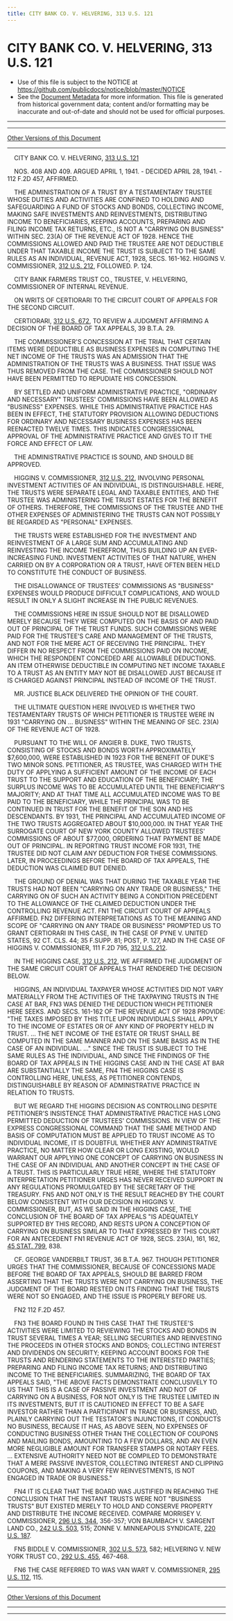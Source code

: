 ```yaml
---
title: CITY BANK CO. V. HELVERING, 313 U.S. 121
---
```


# CITY BANK CO. V. HELVERING, 313 U.S. 121

* Use of this file is subject to the NOTICE at https://github.com/publicdocs/notice/blob/master/NOTICE
* See the [Document Metadata](../../../index.md) for more information.
  This file is generated from historical government data; content and/or formatting may be inaccurate and out-of-date and should not be used for official purposes.

----------
----------

[Other Versions of this Document](https://publicdocs.github.io/go/links?ns=uslm-x&ref=%2Fus%2Fcourts%2Fscotus%2FusReporter%2F313%2F121)

----------

    CITY BANK CO. V. HELVERING, [313 U.S. 121][/us/courts/scotus/usReporter/313/121]

    NOS. 408 AND 409.  ARGUED APRIL 1, 1941.  - DECIDED APRIL 28, 1941.  - 112 F.2D 457, AFFIRMED.

    THE ADMINISTRATION OF A TRUST BY A TESTAMENTARY TRUSTEE WHOSE DUTIES AND ACTIVITIES ARE CONFINED TO HOLDING AND SAFEGUARDING A FUND OF STOCKS AND BONDS, COLLECTING INCOME, MAKING SAFE INVESTMENTS AND REINVESTMENTS, DISTRIBUTING INCOME TO BENEFICIARIES, KEEPING ACCOUNTS, PREPARING AND FILING INCOME TAX RETURNS, ETC., IS NOT A "CARRYING ON BUSINESS" WITHIN SEC. 23(A) OF THE REVENUE ACT OF 1928.  HENCE THE COMMISSIONS ALLOWED AND PAID THE TRUSTEE ARE NOT DEDUCTIBLE UNDER THAT TAXABLE INCOME THE TRUST IS SUBJECT TO THE SAME RULES AS AN INDIVIDUAL, REVENUE ACT, 1928, SECS. 161-162.  HIGGINS V. COMMISSIONER, [312 U.S. 212][/us/courts/scotus/usReporter/312/212], FOLLOWED.  P. 124.

    CITY BANK FARMERS TRUST CO., TRUSTEE, V. HELVERING, COMMISSIONER OF INTERNAL REVENUE.

    ON WRITS OF CERTIORARI TO THE CIRCUIT COURT OF APPEALS FOR THE SECOND CIRCUIT.

    CERTIORARI, [312 U.S. 672][/us/courts/scotus/usReporter/312/672], TO REVIEW A JUDGMENT AFFIRMING A DECISION OF THE BOARD OF TAX APPEALS, 39 B.T.A. 29.

    THE COMMISSIONER'S CONCESSION AT THE TRIAL THAT CERTAIN ITEMS WERE DEDUCTIBLE AS BUSINESS EXPENSES IN COMPUTING THE NET INCOME OF THE TRUSTS WAS AN ADMISSION THAT THE ADMINISTRATION OF THE TRUSTS WAS A BUSINESS.  THAT ISSUE WAS THUS REMOVED FROM THE CASE.  THE COMMISSIONER SHOULD NOT HAVE BEEN PERMITTED TO REPUDIATE HIS CONCESSION.

    BY SETTLED AND UNIFORM ADMINISTRATIVE PRACTICE, "ORDINARY AND NECESSARY" TRUSTEES' COMMISSIONS HAVE BEEN ALLOWED AS "BUSINESS" EXPENSES.  WHILE THIS ADMINISTRATIVE PRACTICE HAS BEEN IN EFFECT, THE STATUTORY PROVISION ALLOWING DEDUCTIONS FOR ORDINARY AND NECESSARY BUSINESS EXPENSES HAS BEEN REENACTED TWELVE TIMES.  THIS INDICATES CONGRESSIONAL APPROVAL OF THE ADMINISTRATIVE PRACTICE AND GIVES TO IT THE FORCE AND EFFECT OF LAW.

    THE ADMINISTRATIVE PRACTICE IS SOUND, AND SHOULD BE APPROVED.

    HIGGINS V. COMMISSIONER, [312 U.S. 212][/us/courts/scotus/usReporter/312/212], INVOLVING PERSONAL INVESTMENT ACTIVITIES OF AN INDIVIDUAL, IS DISTINGUISHABLE.  HERE, THE TRUSTS WERE SEPARATE LEGAL AND TAXABLE ENTITIES, AND THE TRUSTEE WAS ADMINISTERING THE TRUST ESTATES FOR THE BENEFIT OF OTHERS.  THEREFORE, THE COMMISSIONS OF THE TRUSTEE AND THE OTHER EXPENSES OF ADMINISTERING THE TRUSTS CAN NOT POSSIBLY BE REGARDED AS "PERSONAL" EXPENSES.

    THE TRUSTS WERE ESTABLISHED FOR THE INVESTMENT AND REINVESTMENT OF A LARGE SUM AND ACCUMULATING AND REINVESTING THE INCOME THEREFROM, THUS BUILDING UP AN EVER-INCREASING FUND.  INVESTMENT ACTIVITIES OF THAT NATURE, WHEN CARRIED ON BY A CORPORATION OR A TRUST, HAVE OFTEN BEEN HELD TO CONSTITUTE THE CONDUCT OF BUSINESS.

    THE DISALLOWANCE OF TRUSTEES' COMMISSIONS AS "BUSINESS" EXPENSES WOULD PRODUCE DIFFICULT COMPLICATIONS, AND WOULD RESULT IN ONLY A SLIGHT INCREASE IN THE PUBLIC REVENUES.

    THE COMMISSIONS HERE IN ISSUE SHOULD NOT BE DISALLOWED MERELY BECAUSE THEY WERE COMPUTED ON THE BASIS OF AND PAID OUT OF PRINCIPAL OF THE TRUST FUNDS.  SUCH COMMISSIONS WERE PAID FOR THE TRUSTEE'S CARE AND MANAGEMENT OF THE TRUSTS, AND NOT FOR THE MERE ACT OF RECEIVING THE PRINCIPAL.  THEY DIFFER IN NO RESPECT FROM THE COMMISSIONS PAID ON INCOME, WHICH THE RESPONDENT CONCEDED ARE ALLOWABLE DEDUCTIONS.  AN ITEM OTHERWISE DEDUCTIBLE IN COMPUTING NET INCOME TAXABLE TO A TRUST AS AN ENTITY MAY NOT BE DISALLOWED JUST BECAUSE IT IS CHARGED AGAINST PRINCIPAL INSTEAD OF INCOME OF THE TRUST.

    MR. JUSTICE BLACK DELIVERED THE OPINION OF THE COURT.

    THE ULTIMATE QUESTION HERE INVOLVED IS WHETHER TWO TESTAMENTARY TRUSTS OF WHICH PETITIONER IS TRUSTEE WERE IN 1931 "CARRYING ON  ... BUSINESS" WITHIN THE MEANING OF SEC. 23(A) OF THE REVENUE ACT OF 1928.

    PURSUANT TO THE WILL OF ANGIER B. DUKE, TWO TRUSTS, CONSISTING OF STOCKS AND BONDS WORTH APPROXIMATELY $7,600,000, WERE ESTABLISHED IN 1923 FOR THE BENEFIT OF DUKE'S TWO MINOR SONS.  PETITIONER, AS TRUSTEE, WAS CHARGED WITH THE DUTY OF APPLYING A SUFFICIENT AMOUNT OF THE INCOME OF EACH TRUST TO THE SUPPORT AND EDUCATION OF THE BENEFICIARY; THE SURPLUS INCOME WAS TO BE ACCUMULATED UNTIL THE BENEFICIARY'S MAJORITY; AND AT THAT TIME ALL ACCUMULATED INCOME WAS TO BE PAID TO THE BENEFICIARY, WHILE THE PRINCIPAL WAS TO BE CONTINUED IN TRUST FOR THE BENEFIT OF THE SON AND HIS DESCENDANTS.  BY 1931, THE PRINCIPAL AND ACCUMULATED INCOME OF THE TWO TRUSTS AGGREGATED ABOUT $10,000,000.  IN THAT YEAR THE SURROGATE COURT OF NEW YORK COUNTY ALLOWED TRUSTEES' COMMISSIONS OF ABOUT $77,000, ORDERING THAT PAYMENT BE MADE OUT OF PRINCIPAL.  IN REPORTING TRUST INCOME FOR 1931, THE TRUSTEE DID NOT CLAIM ANY DEDUCTION FOR THESE COMMISSIONS.  LATER, IN PROCEEDINGS BEFORE THE BOARD OF TAX APPEALS, THE DEDUCTION WAS CLAIMED BUT DENIED.

    THE GROUND OF DENIAL WAS THAT DURING THE TAXABLE YEAR THE TRUSTS HAD NOT BEEN "CARRYING ON ANY TRADE OR BUSINESS," THE CARRYING ON OF SUCH AN ACTIVITY BEING A CONDITION PRECEDENT TO THE ALLOWANCE OF THE CLAIMED DEDUCTION UNDER THE CONTROLLING REVENUE ACT.  FN1  THE CIRCUIT COURT OF APPEALS AFFIRMED.  FN2  DIFFERING INTERPRETATIONS AS TO THE MEANING AND SCOPE OF "CARRYING ON ANY TRADE OR BUSINESS" PROMPTED US TO GRANT CERTIORARI IN THIS CASE, IN THE CASE OF PYNE V. UNITED STATES, 92 CT. CLS. 44; 35 F.SUPP.  81; POST, P. 127, AND IN THE CASE OF HIGGINS V. COMMISSIONER, 111 F.2D 795, [312 U.S. 212][/us/courts/scotus/usReporter/312/212].

    IN THE HIGGINS CASE, [312 U.S. 212][/us/courts/scotus/usReporter/312/212], WE AFFIRMED THE JUDGMENT OF THE SAME CIRCUIT COURT OF APPEALS THAT RENDERED THE DECISION BELOW.

    HIGGINS, AN INDIVIDUAL TAXPAYER WHOSE ACTIVITIES DID NOT VARY MATERIALLY FROM THE ACTIVITIES OF THE TAXPAYING TRUSTS IN THE CASE AT BAR,  FN3  WAS DENIED THE DEDUCTION WHICH PETITIONER HERE SEEKS.  AND SECS. 161-162 OF THE REVENUE ACT OF 1928 PROVIDE: "THE TAXES IMPOSED BY THIS TITLE UPON INDIVIDUALS SHALL APPLY TO THE INCOME OF ESTATES OR OF ANY KIND OF PROPERTY HELD IN TRUST.  ...  THE NET INCOME OF THE ESTATE OR TRUST SHALL BE COMPUTED IN THE SAME MANNER AND ON THE SAME BASIS AS IN THE CASE OF AN INDIVIDUAL.  ..."  SINCE THE TRUST IS SUBJECT TO THE SAME RULES AS THE INDIVIDUAL, AND SINCE THE FINDINGS OF THE BOARD OF TAX APPEALS IN THE HIGGINS CASE AND IN THE CASE AT BAR ARE SUBSTANTIALLY THE SAME,  FN4  THE HIGGINS CASE IS CONTROLLING HERE, UNLESS, AS PETITIONER CONTENDS, DISTINGUISHABLE BY REASON OF ADMINISTRATIVE PRACTICE IN RELATION TO TRUSTS.

    BUT WE REGARD THE HIGGINS DECISION AS CONTROLLING DESPITE PETITIONER'S INSISTENCE THAT ADMINISTRATIVE PRACTICE HAS LONG PERMITTED DEDUCTION OF TRUSTEES' COMMISSIONS.  IN VIEW OF THE EXPRESS CONGRESSIONAL COMMAND THAT THE SAME METHOD AND BASIS OF COMPUTATION MUST BE APPLIED TO TRUST INCOME AS TO INDIVIDUAL INCOME, IT IS DOUBTFUL WHETHER ANY ADMINISTRATIVE PRACTICE, NO MATTER HOW CLEAR OR LONG EXISTING, WOULD WARRANT OUR APPLYING ONE CONCEPT OF CARRYING ON BUSINESS IN THE CASE OF AN INDIVIDUAL AND ANOTHER CONCEPT IN THE CASE OF A TRUST.  THIS IS PARTICULARLY TRUE HERE, WHERE THE STATUTORY INTERPRETATION PETITIONER URGES HAS NEVER RECEIVED SUPPORT IN ANY REGULATIONS PROMULGATED BY THE SECRETARY OF THE TREASURY.  FN5  AND NOT ONLY IS THE RESULT REACHED BY THE COURT BELOW CONSISTENT WITH OUR DECISION IN HIGGINS V. COMMISSIONER, BUT, AS WE SAID IN THE HIGGINS CASE, THE CONCLUSION OF THE BOARD OF TAX APPEALS "IS ADEQUATELY SUPPORTED BY THIS RECORD, AND RESTS UPON A CONCEPTION OF CARRYING ON BUSINESS SIMILAR TO THAT EXPRESSED BY THIS COURT FOR AN ANTECEDENT FN1  REVENUE ACT OF 1928, SECS. 23(A), 161, 162, [45 STAT. 799][/us/stat/45/799], 838.

    CF. GEORGE VANDERBILT TRUST, 36 B.T.A. 967.  THOUGH PETITIONER URGES THAT THE COMMISSIONER, BECAUSE OF CONCESSIONS MADE BEFORE THE BOARD OF TAX APPEALS, SHOULD BE BARRED FROM ASSERTING THAT THE TRUSTS WERE NOT CARRYING ON BUSINESS, THE JUDGMENT OF THE BOARD RESTED ON ITS FINDING THAT THE TRUSTS WERE NOT SO ENGAGED, AND THE ISSUE IS PROPERLY BEFORE US.

    FN2  112 F.2D 457.

    FN3  THE BOARD FOUND IN THIS CASE THAT THE TRUSTEE'S ACTIVITIES WERE LIMITED TO REVIEWING THE STOCKS AND BONDS IN TRUST SEVERAL TIMES A YEAR; SELLING SECURITIES AND REINVESTING THE PROCEEDS IN OTHER STOCKS AND BONDS; COLLECTING INTEREST AND DIVIDENDS ON SECURITY; KEEPING ACCOUNT BOOKS FOR THE TRUSTS AND RENDERING STATEMENTS TO THE INTERESTED PARTIES; PREPARING AND FILING INCOME TAX RETURNS; AND DISTRIBUTING INCOME TO THE BENEFICIARIES.  SUMMARIZING, THE BOARD OF TAX APPEALS SAID, "THE ABOVE FACTS DEMONSTRATE CONCLUSIVELY TO US THAT THIS IS A CASE OF PASSIVE INVESTMENT AND NOT OF CARRYING ON A BUSINESS, FOR NOT ONLY IS THE TRUSTEE LIMITED IN ITS INVESTMENTS, BUT IT IS CAUTIONED IN EFFECT TO BE A SAFE INVESTOR RATHER THAN A PARTICIPANT IN TRADE OR BUSINESS, AND, PLAINLY CARRYING OUT THE TESTATOR'S INJUNCTIONS, IT CONDUCTS NO BUSINESS, BECAUSE IT HAS, AS ABOVE SEEN, NO EXPENSES OF CONDUCTING BUSINESS OTHER THAN THE COLLECTION OF COUPONS AND MAILING BONDS, AMOUNTING TO A FEW DOLLARS, AND AN EVEN MORE NEGLIGIBLE AMOUNT FOR TRANSFER STAMPS OR NOTARY FEES.  ...  EXTENSIVE AUTHORITY NEED NOT BE COMPILED TO DEMONSTRATE THAT A MERE PASSIVE INVESTOR, COLLECTING INTEREST AND CLIPPING COUPONS, AND MAKING A VERY FEW REINVESTMENTS, IS NOT ENGAGED IN TRADE OR BUSINESS."

    FN4  IT IS CLEAR THAT THE BOARD WAS JUSTIFIED IN REACHING THE CONCLUSION THAT THE INSTANT TRUSTS WERE NOT "BUSINESS TRUSTS" BUT EXISTED MERELY TO HOLD AND CONSERVE PROPERTY AND DISTRIBUTE THE INCOME RECEIVED.  COMPARE MORRISEY V. COMMISSIONER, [296 U.S. 344][/us/courts/scotus/usReporter/296/344], 356-357; VON BAUMBACH V. SARGENT LAND CO., [242 U.S. 503][/us/courts/scotus/usReporter/242/503], 515; ZONNE V. MINNEAPOLIS SYNDICATE, [220 U.S. 187][/us/courts/scotus/usReporter/220/187].

    FN5  BIDDLE V. COMMISSIONER, [302 U.S. 573][/us/courts/scotus/usReporter/302/573], 582; HELVERING V. NEW YORK TRUST CO., [292 U.S. 455][/us/courts/scotus/usReporter/292/455], 467-468.

    FN6  THE CASE REFERRED TO WAS VAN WART V. COMMISSIONER, [295 U.S. 112][/us/courts/scotus/usReporter/295/112], 115.

----------

[Other Versions of this Document](https://publicdocs.github.io/go/links?ns=uslm-x&ref=%2Fus%2Fcourts%2Fscotus%2FusReporter%2F313%2F121)

----------
----------

[/us/courts/scotus/usReporter/313/121]: https://publicdocs.github.io/go/links?ns=uslm-x&ref=%2Fus%2Fcourts%2Fscotus%2FusReporter%2F313%2F121
[/us/courts/scotus/usReporter/312/212]: https://publicdocs.github.io/go/links?ns=uslm-x&ref=%2Fus%2Fcourts%2Fscotus%2FusReporter%2F312%2F212
[/us/courts/scotus/usReporter/312/672]: https://publicdocs.github.io/go/links?ns=uslm-x&ref=%2Fus%2Fcourts%2Fscotus%2FusReporter%2F312%2F672
[/us/courts/scotus/usReporter/312/212]: https://publicdocs.github.io/go/links?ns=uslm-x&ref=%2Fus%2Fcourts%2Fscotus%2FusReporter%2F312%2F212
[/us/courts/scotus/usReporter/312/212]: https://publicdocs.github.io/go/links?ns=uslm-x&ref=%2Fus%2Fcourts%2Fscotus%2FusReporter%2F312%2F212
[/us/courts/scotus/usReporter/312/212]: https://publicdocs.github.io/go/links?ns=uslm-x&ref=%2Fus%2Fcourts%2Fscotus%2FusReporter%2F312%2F212
[/us/stat/45/799]: https://publicdocs.github.io/go/links?ns=uslm&ref=%2Fus%2Fstat%2F45%2F799
[/us/courts/scotus/usReporter/296/344]: https://publicdocs.github.io/go/links?ns=uslm-x&ref=%2Fus%2Fcourts%2Fscotus%2FusReporter%2F296%2F344
[/us/courts/scotus/usReporter/242/503]: https://publicdocs.github.io/go/links?ns=uslm-x&ref=%2Fus%2Fcourts%2Fscotus%2FusReporter%2F242%2F503
[/us/courts/scotus/usReporter/220/187]: https://publicdocs.github.io/go/links?ns=uslm-x&ref=%2Fus%2Fcourts%2Fscotus%2FusReporter%2F220%2F187
[/us/courts/scotus/usReporter/302/573]: https://publicdocs.github.io/go/links?ns=uslm-x&ref=%2Fus%2Fcourts%2Fscotus%2FusReporter%2F302%2F573
[/us/courts/scotus/usReporter/292/455]: https://publicdocs.github.io/go/links?ns=uslm-x&ref=%2Fus%2Fcourts%2Fscotus%2FusReporter%2F292%2F455
[/us/courts/scotus/usReporter/295/112]: https://publicdocs.github.io/go/links?ns=uslm-x&ref=%2Fus%2Fcourts%2Fscotus%2FusReporter%2F295%2F112


